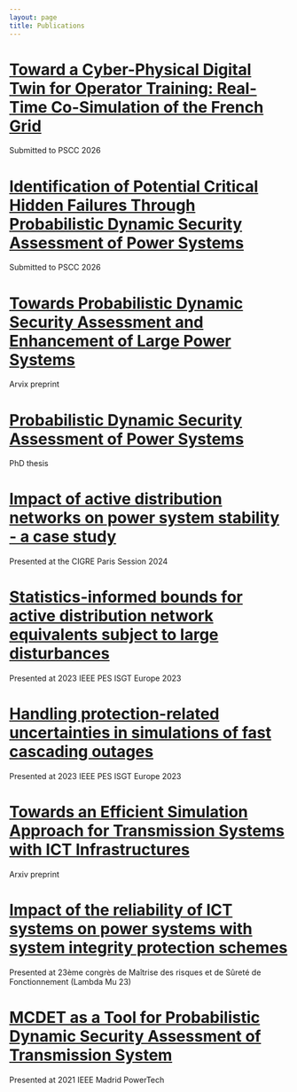 ```yaml
---
layout: page
title: Publications
---
```


# [Toward a Cyber-Physical Digital Twin for Operator Training: Real-Time Co-Simulation of the French Grid](https://fredericsabot.github.io/publications/pscc2026_cosim)

Submitted to PSCC 2026

# [Identification of Potential Critical Hidden Failures Through Probabilistic Dynamic Security Assessment of Power Systems](https://fredericsabot.github.io/publications/pscc2026_protections)

Submitted to PSCC 2026

# [Towards Probabilistic Dynamic Security Assessment and Enhancement of Large Power Systems](https://fredericsabot.github.io/publications/pscc2024)

Arvix preprint

# [Probabilistic Dynamic Security Assessment of Power Systems](https://difusion.ulb.ac.be/vufind/Record/ULB-DIPOT:oai:dipot.ulb.ac.be:2013/384301/Holdings)

PhD thesis

# [Impact of active distribution networks on power system stability - a case study](https://fredericsabot.github.io/publications/cigre2024)

Presented at the CIGRE Paris Session 2024

# [Statistics-informed bounds for active distribution network equivalents subject to large disturbances](https://fredericsabot.github.io/publications/isgt2023)

Presented at 2023 IEEE PES ISGT Europe 2023

# [Handling protection-related uncertainties in simulations of fast cascading outages](https://fredericsabot.github.io/publications/powertech2023)

Presented at 2023 IEEE PES ISGT Europe 2023

# [Towards an Efficient Simulation Approach for Transmission Systems with ICT Infrastructures](https://fredericsabot.github.io/publications/arxiv2023)

Arxiv preprint

# [Impact of the reliability of ICT systems on power systems with system integrity protection schemes](https://fredericsabot.github.io/publications/lambdamu2022)

Presented at 23ème congrès de Maîtrise des risques et de Sûreté de Fonctionnement (Lambda Mu 23)

# [MCDET as a Tool for Probabilistic Dynamic Security Assessment of Transmission System](https://fredericsabot.github.io/publications/powertech2021)

Presented at 2021 IEEE Madrid PowerTech
